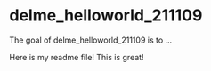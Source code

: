 
# delme_helloworld_211109

<!-- badges: start -->
<!-- badges: end -->

The goal of delme_helloworld_211109 is to ...

Here is my readme file! This is great!